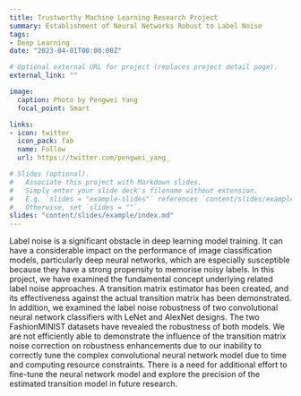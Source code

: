 ```yaml
---
title: Trustworthy Machine Learning Research Project
summary: Establishment of Neural Networks Robust to Label Noise
tags:
- Deep Learning
date: "2023-04-01T00:00:00Z"

# Optional external URL for project (replaces project detail page).
external_link: ""

image:
  caption: Photo by Pengwei Yang
  focal_point: Smart

links:
- icon: twitter
  icon_pack: fab
  name: Follow
  url: https://twitter.com/pengwei_yang_

# Slides (optional).
#   Associate this project with Markdown slides.
#   Simply enter your slide deck's filename without extension.
#   E.g. `slides = "example-slides"` references `content/slides/example-slides.md`.
#   Otherwise, set `slides = ""`.
slides: "content/slides/example/index.md"
---
```




Label noise is a significant obstacle in deep learning model training. It can have a considerable impact on the performance of image classification models, particularly deep neural networks, which are especially susceptible because they have a strong propensity to memorise noisy labels. In this project, we have examined the fundamental concept underlying related label noise approaches. A transition matrix estimator has been created, and its effectiveness against the actual transition matrix has been demonstrated. In addition, we examined the label noise robustness of two convolutional neural network classifiers with LeNet and AlexNet designs. The two FashionMINIST datasets have revealed the robustness of both models. We are not efficiently able to demonstrate the influence of the transition matrix noise correction on robustness enhancements due to our inability to correctly tune the complex convolutional neural network model due to time and computing resource constraints. There is a need for additional effort to fine-tune the neural network model and explore the precision of the estimated transition model in future research.

